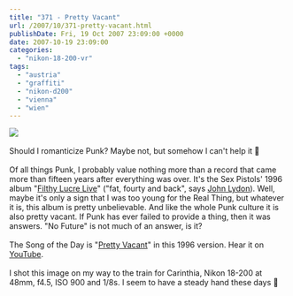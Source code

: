 ```yaml
---
title: "371 - Pretty Vacant"
url: /2007/10/371-pretty-vacant.html
publishDate: Fri, 19 Oct 2007 23:09:00 +0000
date: 2007-10-19 23:09:00
categories: 
  - "nikon-18-200-vr"
tags: 
  - "austria"
  - "graffiti"
  - "nikon-d200"
  - "vienna"
  - "wien"
---
```

<a href="https://d25zfm9zpd7gm5.cloudfront.net/1200x1200/2007/20071019_160851_ps.jpg" target="_blank"><img src="https://d25zfm9zpd7gm5.cloudfront.net/0600x0600/2007/20071019_160851_ps.jpg"/></a><br/><br/>Should I romanticize Punk? Maybe not, but somehow I can't help it 🙂<br/><br/>Of all things Punk, I probably value nothing more than a record that came more than fifteen years after everything was over. It's the Sex Pistols' 1996 album "<a href="http://www.amazon.com/Filthy-Lucre-Live-Sex-Pistols/dp/B000000WBY" target="_blank">Filthy Lucre Live</a>" ("fat, fourty and back", says <a href="http://en.wikipedia.org/wiki/John_Lydon" target="_blank">John Lydon</a>). Well, maybe it's only a sign that I was too young for the Real Thing, but whatever it is, this album is pretty unbelievable. And like the whole Punk culture it is also pretty vacant. If Punk has ever failed to provide a thing, then it was answers. "No Future" is not much of an answer, is it? <br/><br/>The Song of the Day is "<a href="http://www.lyricsfreak.com/s/sex+pistols/pretty+vacant_20123600.html" target="_blank">Pretty Vacant</a>" in this 1996 version. Hear it on <a href="http://www.youtube.com/watch?v=QOpY6gkDhaM" target="_blank">YouTube</a>.<br/><br/>I shot this image on my way to the train for Carinthia, Nikon 18-200 at 48mm, f4.5, ISO 900 and 1/8s. I seem to have a steady hand these days 🙂
